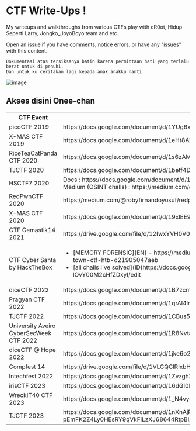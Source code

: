 # CTF Write-Ups ! 
My writeups and walkthroughs from various CTFs,play with cR0ot, Hidup Seperti Larry, Jongko_JoyoBoyo team and etc.

Open an issue if you have comments, notice errors, or have any "issues" with this content.

```
Dokumentasi atas tersiksanya batin karena permintaan hati yang terlalu berat untuk di penuhi.
Dan untuk ku ceritakan lagi kepada anak anakku nanti.
```

![image](http://pa1.narvii.com/5862/a247abf2de180e8fd9b4643aefa36ffd1a19d264_hq.gif)

## Akses disini Onee-chan 


<table>
  <tr>
    <th>CTF Event</th>
    <th>Link</th>
  </tr>
  
  <tr>
    <td>picoCTF 2019</td>
    <td>https://docs.google.com/document/d/1YUg6xlahsjH7jH2Tgv1g78S3e6kEhWZd45voLkKC93Q/</td>
  </tr>  
  <tr>
    <td>X-MAS CTF 2019</td>
    <td>https://docs.google.com/document/d/1eHt8AkW57k5BjvCNCiN6orzEyP0kjcF7FKJXQaVrZIc/edit</td>
  </tr>
  <tr>
    <td>RiceTeaCatPanda CTF 2020</td>
    <td>https://docs.google.com/document/d/1s6zAMj2BFsCPTkVMnYQw_6X3kiXz9PYUDiGJKMZN1us/edit</td>
  </tr>
  
  <tr>
    <td>TJCTF 2020</td>
    <td>https://docs.google.com/document/d/1betf4Diu8HBCgSSnn-O6LGn7eCgYFucC8IpMkj32Pb8/edit</td>
  </tr>
  
  <tr>
    <td>HSCTF7 2020</td>
    <td>Docs : https://docs.google.com/document/d/10_8RftC1_QvHzkz-zHFZryajRAGXXjkSXXf4qtp_v04/edit<br> Medium (OSINT challs) : https://medium.com/@robyfirnandoyusuf/hsctf-7-osint-challenges-b10f2d12a45a</td>
  </tr>
  
  <tr>
    <td>RedPwnCTF 2020</td>
    <td>https://medium.com/@robyfirnandoyusuf/redpwnctf-2020-web-challenges-writeup-12a6a6ace943</td>
   </tr>
   
  <tr>
    <td>X-MAS CTF 2020</td>
    <td>https://docs.google.com/document/d/19xlEE9Gb7yQDzvGBR1vdCgiJ8X16m7esvHRY4EoTa0o/edit</td>
 </tr>
  
  <tr>
    <td>CTF Gemastik14 2021</td>
    <td>https://drive.google.com/file/d/12IwxYVH0V0OMSrSeVq2JI2kENMofiXrE/view?usp=sharing</td>
 </tr>
  
  <tr>
    <td>CTF Cyber Santa by HackTheBox</td>
      <td>
        <ul>
          <li>[MEMORY FORENSIC](EN) - https://medium.com/@robyfirnandoyusuf/memory-forensic-cyber-santa-is-coming-to-town-ctf-htb-d21905047aeb</li>
          <li>[all challs I've solved](ID)https://docs.google.com/document/u/1/d/1hNBuXvhkH1rNFSGQGUo85YMgMj-lOvY00M2cHfZDxyI/edit</li>
        </ul>
      </td>
 </tr>
  
  <tr>
    <td>diceCTF 2022</td>
    <td>https://docs.google.com/document/d/1B7zcmHFSDRWMCXWTi52qmBL9EHXbFO1JaePVtAfay_4/edit#</td>
 </tr>
  <tr>
    <td>Pragyan CTF 2022</td>
    <td>https://docs.google.com/document/d/1qrAl4lmds9neGOnB7yzgi5poN-xmLdI4FHoPC4ZlOfw/edit?usp=sharing</td>
 </tr>
   <tr>
    <td>TJCTF 2022</td>
    <td>https://docs.google.com/document/d/1CBus5QWAraQPllPoeulPUHTXPIHrJrRaBZUt6D3LKIM/edit#heading=h.ja5jededub6w</td>
 </tr>
 <tr>
  <td>University Aveiro CyberSecWeek CTF 2022</td>
  <td>https://docs.google.com/document/d/1R8NvtabPEJhCzR2OUOp7r3SHqbQlOUuiz5GE9SdJ_Y0/edit</td>
</tr>
 <tr>
  <td>diceCTF @ Hope 2022</td>
  <td>https://docs.google.com/document/d/1jke6o2iSZdU8sbrDIjBxhdIgdVh4p4pE86cU20UvrG8/edit#heading=h.4kd7no8nerey</td>
</tr>
 <tr>
  <td>Compfest 14</td>
  <td>https://drive.google.com/file/d/1VLCQClRIxbHktbD1GdbEpC5Dz5Tog8Sz/view?usp=sharing</td>
</tr>
 <tr>
  <td>Intechfest 2022</td>
  <td>https://docs.google.com/document/d/1ZvzghXU1et0vgI_DcfyHdxBifztvxFLDBrjMGQT6dFw/edit#</td>
</tr>
 <tr>
  <td>irisCTF 2023</td>
  <td>https://docs.google.com/document/d/16dGI0Ng4_vfh8dbOSbsMvCG7A7kxF9nK7E4JXPp06kQ/edit?usp=sharing</td>
</tr>

<tr>
  <td>WreckIT40 CTF 2023</td>
  <td>https://docs.google.com/document/d/1_N4vy4UfcPGCiuOVFenH42FixNdHIvnl0PaKyK45FKo/edit</td>
</tr>
  
  <tr>
  <td>TJCTF 2023</td>
  <td>https://docs.google.com/document/d/1nXnAjR-pEmFK2Z4Ly0HEsRY9qVkFiLzXJ68644RtpBI/edit#heading=h.qa67xesqbadv</td>
</tr>
  
</table>

